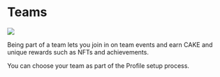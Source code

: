 # Teams

![](<../../.gitbook/assets/docs masthead (14).png>)

Being part of a team lets you join in on team events and earn CAKE and unique rewards such as NFTs and achievements.

You can choose your team as part of the Profile setup process.
